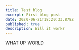 ```yaml
---
title: Test blog
excerpt: First blog post
date: 2020-06-21T18:20:33.878Z
published: true
description: Will it work?
---
```

WHAT UP WORLD